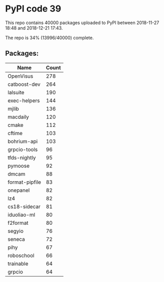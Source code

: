 # PyPI code 39

This repo contains 40000 packages uploaded to PyPI between 
2018-11-27 18:48 and 2018-12-21 17:43.

The repo is 34% (13996/40000) complete.

## Packages:

| Name  | Count |
| ----- | ----- |
| OpenVisus | 278 |
| catboost-dev | 264 |
| lalsuite | 190 |
| exec-helpers | 144 |
| mjlib | 136 |
| macdaily | 120 |
| cmake | 112 |
| cftime | 103 |
| bohrium-api | 103 |
| grpcio-tools | 96 |
| tfds-nightly | 95 |
| pymoose | 92 |
| dmcam | 88 |
| format-pipfile | 83 |
| onepanel | 82 |
| lz4 | 82 |
| cs18-sidecar | 81 |
| iduoliao-ml | 80 |
| f2format | 80 |
| segyio | 76 |
| seneca | 72 |
| pihy | 67 |
| roboschool | 66 |
| trainable | 64 |
| grpcio | 64 |


